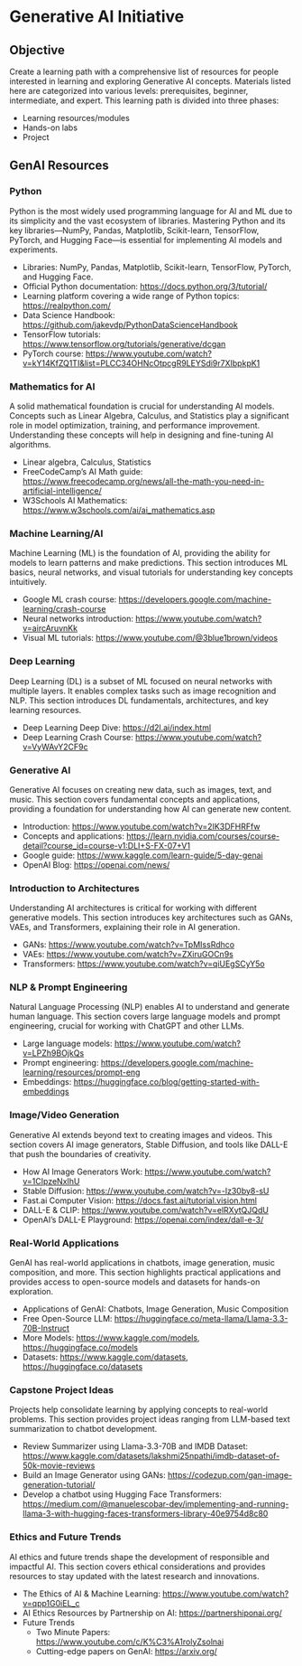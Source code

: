 # Generative AI Initiative

## Objective
Create a learning path with a comprehensive list of resources for people interested in learning and exploring Generative AI concepts. Materials listed here are categorized into various levels: prerequisites, beginner, intermediate, and expert. This learning path is divided into three phases:

- Learning resources/modules
- Hands-on labs
- Project

## GenAI Resources

### Python
Python is the most widely used programming language for AI and ML due to its simplicity and the vast ecosystem of libraries. Mastering Python and its key libraries—NumPy, Pandas, Matplotlib, Scikit-learn, TensorFlow, PyTorch, and Hugging Face—is essential for implementing AI models and experiments.

- Libraries: NumPy, Pandas, Matplotlib, Scikit-learn, TensorFlow, PyTorch, and Hugging Face.
- Official Python documentation: https://docs.python.org/3/tutorial/
- Learning platform covering a wide range of Python topics: https://realpython.com/
- Data Science Handbook: https://github.com/jakevdp/PythonDataScienceHandbook
- TensorFlow tutorials: https://www.tensorflow.org/tutorials/generative/dcgan
- PyTorch course: https://www.youtube.com/watch?v=kY14KfZQ1TI&list=PLCC34OHNcOtpcgR9LEYSdi9r7XIbpkpK1

### Mathematics for AI
A solid mathematical foundation is crucial for understanding AI models. Concepts such as Linear Algebra, Calculus, and Statistics play a significant role in model optimization, training, and performance improvement. Understanding these concepts will help in designing and fine-tuning AI algorithms.

- Linear algebra, Calculus, Statistics
- FreeCodeCamp’s AI Math guide: https://www.freecodecamp.org/news/all-the-math-you-need-in-artificial-intelligence/
- W3Schools AI Mathematics: https://www.w3schools.com/ai/ai_mathematics.asp

### Machine Learning/AI
Machine Learning (ML) is the foundation of AI, providing the ability for models to learn patterns and make predictions. This section introduces ML basics, neural networks, and visual tutorials for understanding key concepts intuitively.

- Google ML crash course: https://developers.google.com/machine-learning/crash-course
- Neural networks introduction: https://www.youtube.com/watch?v=aircAruvnKk
- Visual ML tutorials: https://www.youtube.com/@3blue1brown/videos

### Deep Learning
Deep Learning (DL) is a subset of ML focused on neural networks with multiple layers. It enables complex tasks such as image recognition and NLP. This section introduces DL fundamentals, architectures, and key learning resources.

- Deep Learning Deep Dive: https://d2l.ai/index.html
- Deep Learning Crash Course: https://www.youtube.com/watch?v=VyWAvY2CF9c

### Generative AI
Generative AI focuses on creating new data, such as images, text, and music. This section covers fundamental concepts and applications, providing a foundation for understanding how AI can generate new content.

- Introduction: https://www.youtube.com/watch?v=2IK3DFHRFfw
- Concepts and applications: https://learn.nvidia.com/courses/course-detail?course_id=course-v1:DLI+S-FX-07+V1
- Google guide: https://www.kaggle.com/learn-guide/5-day-genai
- OpenAI Blog: https://openai.com/news/

### Introduction to Architectures
Understanding AI architectures is critical for working with different generative models. This section introduces key architectures such as GANs, VAEs, and Transformers, explaining their role in AI generation.

- GANs: https://www.youtube.com/watch?v=TpMIssRdhco
- VAEs: https://www.youtube.com/watch?v=ZXiruGOCn9s
- Transformers: https://www.youtube.com/watch?v=qiUEgSCyY5o

### NLP & Prompt Engineering
Natural Language Processing (NLP) enables AI to understand and generate human language. This section covers large language models and prompt engineering, crucial for working with ChatGPT and other LLMs.

- Large language models: https://www.youtube.com/watch?v=LPZh9BOjkQs
- Prompt engineering: https://developers.google.com/machine-learning/resources/prompt-eng
- Embeddings: https://huggingface.co/blog/getting-started-with-embeddings

### Image/Video Generation
Generative AI extends beyond text to creating images and videos. This section covers AI image generators, Stable Diffusion, and tools like DALL-E that push the boundaries of creativity.

- How AI Image Generators Work: https://www.youtube.com/watch?v=1CIpzeNxIhU
- Stable Diffusion: https://www.youtube.com/watch?v=-lz30by8-sU
- Fast.ai Computer Vision: https://docs.fast.ai/tutorial.vision.html
- DALL-E & CLIP: https://www.youtube.com/watch?v=elRXytQJQdU
- OpenAI’s DALL-E Playground: https://openai.com/index/dall-e-3/

### Real-World Applications
GenAI has real-world applications in chatbots, image generation, music composition, and more. This section highlights practical applications and provides access to open-source models and datasets for hands-on exploration.

- Applications of GenAI: Chatbots, Image Generation, Music Composition
- Free Open-Source LLM: https://huggingface.co/meta-llama/Llama-3.3-70B-Instruct
- More Models: https://www.kaggle.com/models, https://huggingface.co/models
- Datasets: https://www.kaggle.com/datasets, https://huggingface.co/datasets

### Capstone Project Ideas
Projects help consolidate learning by applying concepts to real-world problems. This section provides project ideas ranging from LLM-based text summarization to chatbot development.

- Review Summarizer using Llama-3.3-70B and IMDB Dataset: https://www.kaggle.com/datasets/lakshmi25npathi/imdb-dataset-of-50k-movie-reviews
- Build an Image Generator using GANs: https://codezup.com/gan-image-generation-tutorial/
- Develop a chatbot using Hugging Face Transformers: https://medium.com/@manuelescobar-dev/implementing-and-running-llama-3-with-hugging-faces-transformers-library-40e9754d8c80

### Ethics and Future Trends
AI ethics and future trends shape the development of responsible and impactful AI. This section covers ethical considerations and provides resources to stay updated with the latest research and innovations.

- The Ethics of AI & Machine Learning: https://www.youtube.com/watch?v=qpp1G0iEL_c
- AI Ethics Resources by Partnership on AI: https://partnershiponai.org/
- Future Trends
  - Two Minute Papers: https://www.youtube.com/c/K%C3%A1rolyZsolnai
  - Cutting-edge papers on GenAI: https://arxiv.org/
